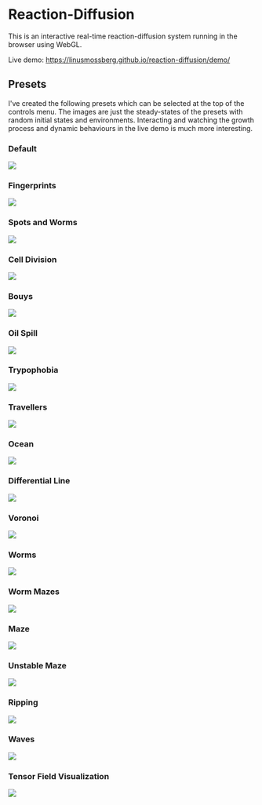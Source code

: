 # Reaction-Diffusion

This is an interactive real-time reaction-diffusion system running in the browser using WebGL.

Live demo: <https://linusmossberg.github.io/reaction-diffusion/demo/>

## Presets
I've created the following presets which can be selected at the top of the controls menu. The images are just the steady-states of the presets with random initial states and environments. Interacting and watching the growth process and dynamic behaviours in the live demo is much more interesting.
### Default
![](data/reaction-diffusion-default.jpg)
### Fingerprints
![](data/reaction-diffusion-fingerprints.jpg)
### Spots and Worms
![](data/reaction-diffusion-spots-and-worms.jpg)
### Cell Division
![](data/reaction-diffusion-cell-division.jpg)
### Bouys
![](data/reaction-diffusion-buoys.jpg)
### Oil Spill
![](data/reaction-diffusion-oil-spill.jpg)
### Trypophobia
![](data/reaction-diffusion-trypophobia.jpg)
### Travellers
![](data/reaction-diffusion-travellers.jpg)
### Ocean
![](data/reaction-diffusion-ocean.jpg)
### Differential Line
![](data/reaction-diffusion-differential-line.jpg)
### Voronoi
![](data/reaction-diffusion-voronoi.jpg)
### Worms
![](data/reaction-diffusion-worms.jpg)
### Worm Mazes
![](data/reaction-diffusion-worm-mazes.jpg)
### Maze
![](data/reaction-diffusion-maze.jpg)
### Unstable Maze
![](data/reaction-diffusion-unstable-maze.jpg)
### Ripping
![](data/reaction-diffusion-ripping.jpg)
### Waves
![](data/reaction-diffusion-waves.jpg)
### Tensor Field Visualization
![](data/reaction-diffusion-tensor-field-visualization.jpg)